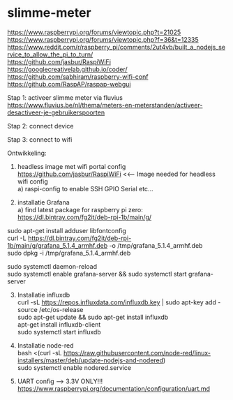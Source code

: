 # slimme-meter
https://www.raspberrypi.org/forums/viewtopic.php?t=21025 </br>
https://www.raspberrypi.org/forums/viewtopic.php?f=36&t=12335 </br>
https://www.reddit.com/r/raspberry_pi/comments/2ut4vb/built_a_nodejs_service_to_allow_the_pi_to_turn/ </br>
https://github.com/jasbur/RaspiWiFi </br>
https://googlecreativelab.github.io/coder/ </br>
https://github.com/sabhiram/raspberry-wifi-conf </br>
https://github.com/RaspAP/raspap-webgui </br>

Stap 1: activeer slimme meter via fluvius
https://www.fluvius.be/nl/thema/meters-en-meterstanden/activeer-desactiveer-je-gebruikerspoorten

Stap 2: connect device

Stap 3: connect to wifi


Ontwikkeling:
1) headless image met wifi portal config </br>
https://github.com/jasbur/RaspiWiFi  <<-- Image needed for headless wifi config </br>
 a) raspi-config to enable SSH GPIO Serial etc... </br>

2) installatie Grafana </br>
a) find latest package for raspberry pi zero: https://dl.bintray.com/fg2it/deb-rpi-1b/main/g/ </br>

sudo apt-get install adduser libfontconfig </br>
curl -L https://dl.bintray.com/fg2it/deb-rpi-1b/main/g/grafana_5.1.4_armhf.deb -o /tmp/grafana_5.1.4_armhf.deb </br>
sudo dpkg -i /tmp/grafana_5.1.4_armhf.deb </br>

sudo systemctl daemon-reload </br>
sudo systemctl enable grafana-server && sudo systemctl start grafana-server </br>

3) Installatie influxdb </br>
curl -sL https://repos.influxdata.com/influxdb.key | sudo apt-key add - </br>
source /etc/os-release </br>
sudo apt-get update && sudo apt-get install influxdb</br>
apt-get install influxdb-client </br>
sudo systemctl start influxdb</br>

4) Installatie node-red </br>
bash <(curl -sL https://raw.githubusercontent.com/node-red/linux-installers/master/deb/update-nodejs-and-nodered) </br>
sudo systemctl enable nodered.service </br>

5) UART config --> 3.3V ONLY!!!</br>
https://www.raspberrypi.org/documentation/configuration/uart.md </br>





